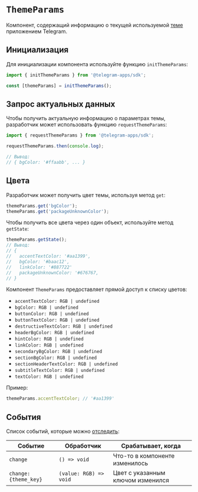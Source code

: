 # `ThemeParams`

Компонент, содержащий информацию о текущей
используемой [теме](../../../../platform/theming.md) приложением Telegram.

## Инициализация

Для инициализации компонента используйте функцию `initThemeParams`:

```typescript
import { initThemeParams } from '@telegram-apps/sdk';

const [themeParams] = initThemeParams();  
```

## Запрос актуальных данных

Чтобы получить актуальную информацию о параметрах темы, разработчик может использовать функцию `requestThemeParams`:

```typescript
import { requestThemeParams } from '@telegram-apps/sdk';

requestThemeParams.then(console.log);

// Вывод:
// { bgColor: '#ffaabb', ... }
```

## Цвета

Разработчик может получить цвет темы, используя метод `get`:

```typescript
themeParams.get('bgColor');
themeParams.get('packageUnknownColor');
```

Чтобы получить все цвета через один объект, используйте метод `getState`:

```typescript
themeParams.getState();
// Вывод:
// {
//   accentTextColor: '#aa1399',
//   bgColor: '#baac12',
//   linkColor: '#887722'
//   packageUnknownColor: '#676767,
// }
```

Компонент `ThemeParams` предоставляет прямой доступ к списку цветов:

- `accentTextColor: RGB | undefined`
- `bgColor: RGB | undefined`
- `buttonColor: RGB | undefined`
- `buttonTextColor: RGB | undefined`
- `destructiveTextColor: RGB | undefined`
- `headerBgColor: RGB | undefined`
- `hintColor: RGB | undefined`
- `linkColor: RGB | undefined`
- `secondaryBgColor: RGB | undefined`
- `sectionBgColor: RGB | undefined`
- `sectionHeaderTextColor: RGB | undefined`
- `subtitleTextColor: RGB | undefined`
- `textColor: RGB | undefined`

Пример:

```typescript
themeParams.accentTextColor; // '#aa1399'
```

## События

Список событий, которые можно [отследить](#events):

| Событие              | Обработчик             | Срабатывает, когда                |
| -------------------- | ---------------------- | --------------------------------- |
| `change`             | `() => void`           | Что-то в компоненте изменилось    |
| `change:{theme_key}` | `(value: RGB) => void` | Цвет с указанным ключом изменился |
